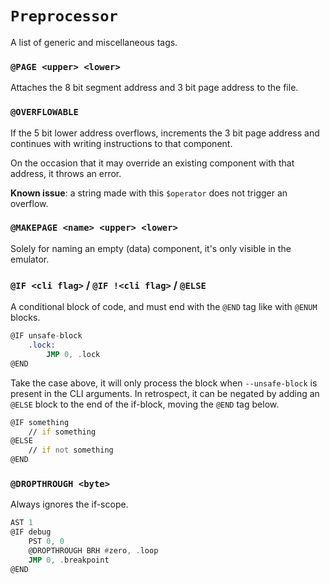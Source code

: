# `Preprocessor`

A list of generic and miscellaneous tags.

### `@PAGE <upper> <lower>`

Attaches the 8 bit segment address and 3 bit page address to the file.

### `@OVERFLOWABLE`

If the 5 bit lower address overflows, increments the 3 bit page address and continues with writing instructions to that component.

On the occasion that it may override an existing component with that address, it throws an error.

**Known issue**: a string made with this `$operator` does not trigger an overflow.

### `@MAKEPAGE <name> <upper> <lower>`

Solely for naming an empty (data) component, it's only visible in the emulator.

### `@IF <cli flag>` / `@IF !<cli flag>` / `@ELSE`

A conditional block of code, and must end with the `@END` tag like with `@ENUM` blocks.

```asm
@IF unsafe-block
    .lock:
        JMP 0, .lock
@END
```

Take the case above, it will only process the block when `--unsafe-block` is present in the CLI arguments. In retrospect, it can be negated by adding an `@ELSE` block to the end of the if-block, moving the `@END` tag below.

```asm
@IF something
    // if something
@ELSE
    // if not something
@END
```

### `@DROPTHROUGH <byte>`

Always ignores the if-scope.

```asm
AST 1
@IF debug
    PST 0, 0
    @DROPTHROUGH BRH #zero, .loop
    JMP 0, .breakpoint
@END
```
